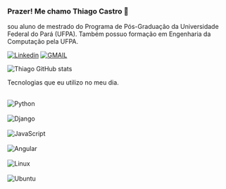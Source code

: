 ### Prazer! Me chamo Thiago Castro 👋
sou aluno de mestrado do Programa de Pós-Graduação da Universidade Federal do Pará (UFPA). Também possuo formação em Engenharia da Computação pela UFPA. 

[![Linkedin](https://img.shields.io/badge/LinkedIn-0077B5?style=for-the-badge&logo=linkedin&logoColor=white)](https://www.linkedin.com/in/thiago-castro-44347b210/)
[![GMAIL](https://img.shields.io/badge/Gmail-D14836?style=for-the-badge&logo=gmail&logoColor=white)](https://mail.google.com/mail/u/1/?pli=1#drafts?compose=new)

![Thiago GitHub stats](https://github-readme-stats.vercel.app/api?username=thcasthi&show_icons=true)

Tecnologias que eu utilizo no meu dia.
<div style="display: inline_block"><br/>
  <img align="center"  alt="Python" src="https://img.shields.io/badge/Python-3776AB?style=for-the-badge&logo=python&logoColor=white"/>
</div>
<div style="display: inline_block"><br/>
  <img align="center"  alt="Django" src="https://img.shields.io/badge/Django-092E20?style=for-the-badge&logo=django&logoColor=white"/>
</div>
<div style="display: inline_block"><br/>
  <img align="center"  alt="JavaScript" src="https://img.shields.io/badge/JavaScript-F7DF1E?style=for-the-badge&logo=javascript&logoColor=black"/>
</div>
<div style="display: inline_block"><br/>
  <img align="center"  alt="Angular" src="https://img.shields.io/badge/Angular-DD0031?style=for-the-badge&logo=angular&logoColor=white"/>
</div>
<div style="display: inline_block"><br/>
  <img align="center"  alt="Linux" src="https://img.shields.io/badge/Linux-FCC624?style=for-the-badge&logo=linux&logoColor=black"/>
</div>
<div style="display: inline_block"><br/>
  <img align="center"  alt="Ubuntu" src="https://img.shields.io/badge/Ubuntu-E95420?style=for-the-badge&logo=ubuntu&logoColor=white"/>
</div>
